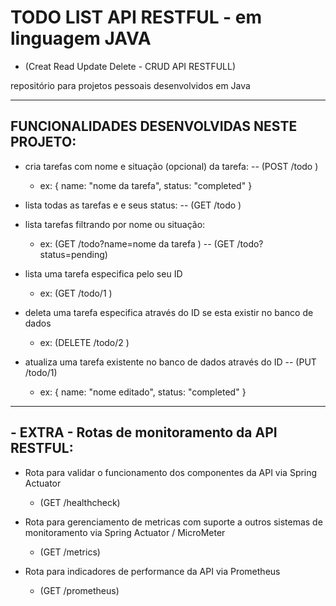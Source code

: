 
# TODO LIST API RESTFUL - em linguagem JAVA
  - (Creat Read Update Delete - CRUD API RESTFULL)

repositório para projetos pessoais desenvolvidos em Java

---
## FUNCIONALIDADES  DESENVOLVIDAS NESTE PROJETO:


  - cria tarefas com nome e situação (opcional) da tarefa: -- (POST /todo )
    - ex: { name: "nome da tarefa", status: "completed" }
		
  - lista todas as tarefas e e seus status: -- (GET /todo )
	
  - lista tarefas filtrando por nome ou situação: 
    - ex: (GET /todo?name=nome da tarefa ) -- (GET /todo?status=pending)
		
  - lista uma tarefa especifica pelo seu ID
    - ex: (GET /todo/1 )
	
  - deleta uma tarefa especifica através do ID se esta existir no banco de dados
    - ex: (DELETE /todo/2 )
	
  - atualiza uma tarefa existente no banco de dados através do ID -- (PUT /todo/1) 
    - ex: { name: "nome editado", status: "completed" } 
 
---
## - EXTRA - Rotas de monitoramento da API RESTFUL: 

  - Rota para validar o funcionamento dos componentes da API via Spring Actuator
    - (GET /healthcheck)
		
  - Rota para gerenciamento de metricas com suporte a outros sistemas de monitoramento via Spring Actuator / MicroMeter
    - (GET /metrics)
	
  - Rota para indicadores de performance da API via Prometheus
    - (GET /prometheus)
